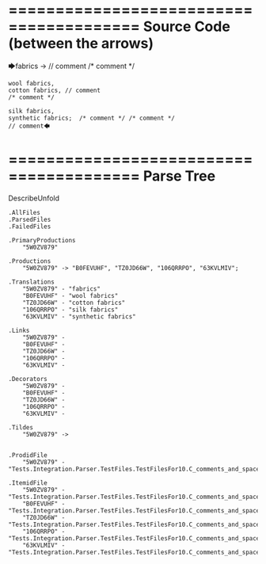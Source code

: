 ========================================
Source Code (between the arrows)
========================================

🡆fabrics ->	  // comment
 /* comment */

	wool fabrics,
	cotton fabrics,	// comment
	/* comment */

	silk fabrics,
	synthetic fabrics;  /* comment */ /* comment */	
	// comment🡄

========================================
Parse Tree
========================================
DescribeUnfold

    .AllFiles
    .ParsedFiles
    .FailedFiles

    .PrimaryProductions
        "5W0ZV879" 

    .Productions
        "5W0ZV879" -> "B0FEVUHF", "TZ0JD66W", "106QRRPO", "63KVLMIV";

    .Translations
        "5W0ZV879" - "fabrics"
        "B0FEVUHF" - "wool fabrics"
        "TZ0JD66W" - "cotton fabrics"
        "106QRRPO" - "silk fabrics"
        "63KVLMIV" - "synthetic fabrics"

    .Links
        "5W0ZV879" - 
        "B0FEVUHF" - 
        "TZ0JD66W" - 
        "106QRRPO" - 
        "63KVLMIV" - 

    .Decorators
        "5W0ZV879" - 
        "B0FEVUHF" - 
        "TZ0JD66W" - 
        "106QRRPO" - 
        "63KVLMIV" - 

    .Tildes
        "5W0ZV879" -> 


    .ProdidFile
        "5W0ZV879" - "Tests.Integration.Parser.TestFiles.TestFilesFor10.C_comments_and_spaces.ds"

    .ItemidFile
        "5W0ZV879" - "Tests.Integration.Parser.TestFiles.TestFilesFor10.C_comments_and_spaces.ds"
        "B0FEVUHF" - "Tests.Integration.Parser.TestFiles.TestFilesFor10.C_comments_and_spaces.ds"
        "TZ0JD66W" - "Tests.Integration.Parser.TestFiles.TestFilesFor10.C_comments_and_spaces.ds"
        "106QRRPO" - "Tests.Integration.Parser.TestFiles.TestFilesFor10.C_comments_and_spaces.ds"
        "63KVLMIV" - "Tests.Integration.Parser.TestFiles.TestFilesFor10.C_comments_and_spaces.ds"

